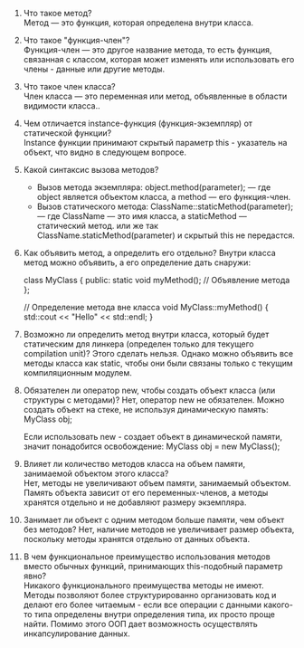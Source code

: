 1) Что такое метод?  
    Метод — это функция, которая определена внутри класса.

2) Что такое "функция-член"?  
    Функция-член — это другое название метода, то есть функция, связанная с классом, которая может изменять или использовать его члены - данные или другие методы.

3) Что такое член класса?  
    Член класса — это переменная или метод, объявленные в области видимости класса..

4) Чем отличается instance-функция (функция-экземпляр) от статической функции?  
    Instance функции принимают скрытый параметр this - указатель на объект, что видно в следующем вопросе.

5) Какой синтаксис вызова методов?
    - Вызов метода экземпляра:
        object.method(parameter);  — где object является объектом класса, а method — его функция-член.
    - Вызов статического метода:
        ClassName::staticMethod(parameter); — где ClassName — это имя класса, а staticMethod — статический метод.
        или же так ClassName.staticMethod(parameter) и скрытый this не передастся.

6) Как объявить метод, а определить его отдельно?
    Внутри класса метод можно объявить, а его определение дать снаружи:
    
    class MyClass {
        public:
            static void myMethod(); // Объявление метода
    };

    // Определение метода вне класса
    void MyClass::myMethod() {
        std::cout << "Hello" << std::endl; 
    }
    

7) Возможно ли определить метод внутри класса, который будет статическим для линкера (определен только для текущего compilation unit)?
    Этого сделать нельзя. Однако можно объявить все методы класса как static, чтобы они были связаны только с текущим компиляционным модулем.

8) Обязателен ли оператор new, чтобы создать объект класса (или структуры с методами)?
    Нет, оператор new не обязателен. Можно создать объект на стеке, не используя динамическую память:
        MyClass obj;

    Если использовать new - создает объект в динамической памяти, значит понадобится освобождение:
            MyClass obj = new MyClass();


9) Влияет ли количество методов класса на объем памяти, занимаемой объектом этого класса?  
    Нет, методы не увеличивают объем памяти, занимаемый объектом. Память объекта зависит от его переменных-членов, а методы хранятся отдельно и не добавляют размеру экземпляра.

10) Занимает ли объект с одним методом больше памяти, чем объект без методов?
    Нет, наличие методов не увеличивает размер объекта, поскольку методы хранятся отдельно от данных объекта.

11) В чем функциональное преимущество использования методов вместо обычных функций, принимающих this-подобный параметр явно?  
    Никакого функционального преимущества методы не имеют. Методы позволяют более структурированно организовать код и делают его более читаемым - если все операции с данными какого-то типа определены внутри определения типа, их просто проще найти.
    Помимо этого ООП дает возможность осуществлять инкапсулирование данных.